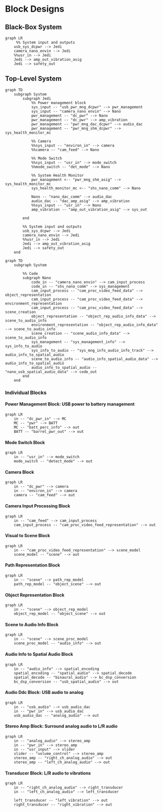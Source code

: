 # Block Designs

## Black-Box System
```mermaid
graph LR
     %% System input and outputs
    usb_sys_dcpwr --> Jedi
    camera_nano_envin --> Jedi
    %%usr_in --> Jedi
    Jedi --> amp_out_vibration_asig
    Jedi --> safety_out
```

## Top-Level System
```mermaid
graph TD
    subgraph System
        subgraph Jedi
            %% Power management block
            sys_input -- "usb_pwr_mng_dcpwr" --> pwr_management
            sys_input -- "camera_nano_envin" --> Nano
            pwr_management -- "dc_pwr" --> Nano
            pwr_management -- "dc_pwr" --> amp_vibration
            pwr_management -- "pwr_mng_dac_dcpwr" --> audio_dac
            pwr_management -- "pwr_mng_shm_dcpwr" --> sys_health_monitor_mc

            %% Camera
            %%sys_input -- "environ_in" --> camera
            %%camera -- "cam_feed" --> Nano

            %% Mode Switch
            %%sys_input -- "usr_in" --> mode_switch
            %%mode_switch -- "det_mode" --> Nano

            %% System Health Monitor
            pwr_management <-- "pwr_mng_shm_asig" --> sys_health_monitor_mc
            sys_health_monitor_mc <-- "shs_nano_comm" --> Nano

            Nano -- "nano_dac_comm" --> audio_dac
            audio_dac -- "dac_amp_asig" --> amp_vibration
            %%sys_input -- "usr_in" --> Nano
            amp_vibration -- "amp_out_vibration_asig" --> sys_out

        end

        %% System input and outputs
        usb_sys_dcpwr --> Jedi
        camera_nano_envin --> Jedi
        %%usr_in --> Jedi
        Jedi --> amp_out_vibration_asig
        Jedi --> safety_out
    end
```

```mermaid
graph TD
    subgraph System

        %% Code
        subgraph Nano
            code_in -- "camera_nano_envin" --> cam_input_process
            code_in -- "shs_nano_comm" --> sys_management
            cam_input_process -- "cam_proc_video_feed_data" --> object_representation
            cam_input_process -- "cam_proc_video_feed_data" --> environment_representation
            cam_input_process -- "cam_proc_video_feed_data" --> scene_creation
            object_representation -- "object_rep_audio_info_data" --> scene_to_audio_info
            environment_representation -- "object_rep_audio_info_data" --> scene_to_audio_info
            scene_creation -- "scene_audio_info_data" --> scene_to_audio_info
            sys_management -- "sys_management_info" --> sys_info_to_audio
            sys_info_to_audio -- "sys_mng_info_audio_info_track" --> audio_info_to_spatial_audio
            scene_to_audio_info -- "audio_info_spatial_audio_data" --> audio_info_to_spatial_audio
            audio_info_to_spatial_audio -- "nano_usb_spatial_audio_data" --> code_out
        end
    end
```

### Individual Blocks

#### Power Management Block: USB power to battery management
```mermaid
graph LR
    in -- "dc_pwr_in" --> MC
    MC -- "pwr" --> BATT
    MC -- "batt_perc_info" --> out
    BATT -- "barrel_pwr_out" --> out
```

#### Mode Switch Block
```mermaid
graph LR
    in -- "usr_in" --> mode_switch
    mode_switch -- "detect_mode" --> out
```

#### Camera Block
```mermaid
graph LR
    in -- "dc_pwr" --> camera
    in -- "environ_in" --> camera
    camera -- "cam_feed" --> out
```

#### Camera Input Processing Block
```mermaid
graph LR
    in -- "cam_feed" --> cam_input_process
    cam_input_process -- "cam_proc_video_feed_representation" --> out
```

#### Visual to Scene Block
```mermaid
graph LR
    in -- "cam_proc_video_feed_representation" --> scene_model
    scene_model -- "scene" --> out
```

#### Path Representation Block
```mermaid
graph LR
    in -- "scene" --> path_rep_model
    path_rep_model -- "object_scene" --> out
```

#### Object Representation Block
```mermaid
graph LR
    in -- "scene" --> object_rep_model
    object_rep_model -- "object_scene" --> out
```

#### Scene to Audio Info Block
```mermaid
graph LR
    in -- "scene" --> scene_proc_model
    scene_proc_model -- "audio_info" --> out
```

#### Audio Info to Spatial Audio Block
```mermaid
graph LR
    in -- "audio_info" --> spatial_encoding
    spatial_encoding -- "spatial_audio" --> spatial_decode
    spatial_decode -- "binaural_audio" --> bc_dsp_conversion
    bc_dsp_conversion -- "usb_spatial_audio" --> out
```

#### Audio Ddc Block: USB audio to analog
```mermaid
graph LR
    in -- "usb_audio" --> usb_audio_dac
    in -- "pwr_in" --> usb_audio_dac
    usb_audio_dac -- "analog_audio" --> out
```

#### Stereo Amp Block: Surround analog audio to L/R audio
```mermaid
graph LR
    in -- "analog_audio" --> stereo_amp
    in -- "pwr_in" --> stereo_amp
    in -- "usr_input" --> slider
    slider -- "volume_control" --> stereo_amp
    stereo_amp -- "right_ch_analog_audio" --> out
    stereo_amp -- "left_ch_analog_audio" --> out
```

#### Transducer Block: L/R audio to vibrations
```mermaid
graph LR
    in -- "right_ch_analog_audio" --> right_transducer
    in -- "left_ch_analog_audio" --> left_transducer

    left_transducer -- "left_vibration" --> out
    right_transducer -- "right_vibration" --> out
```